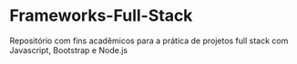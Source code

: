 # Frameworks-Full-Stack
Repositório com fins acadêmicos para a prática de projetos full stack com Javascript,  Bootstrap e Node.js
